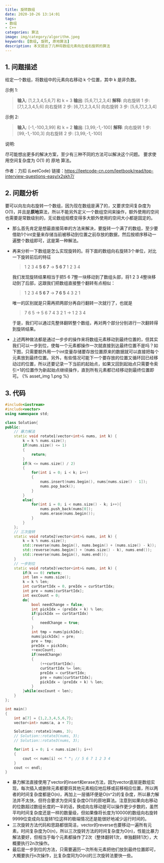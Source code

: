 ```yaml
---
title: 旋转数组
date: 2020-10-26 13:14:01
tags:
- 数组
- C++
categories: 算法
image: img/category/algorithm.jpeg
keywords: [数组, 旋转, 原地算法]
description: 本文提出了几种将数组元素向左或右旋转的算法
---
```

## 1. 问题描述
给定一个数组，将数组中的元素向右移动 k 个位置，其中 k 是非负数。

示例 1:

> **输入**: [1,2,3,4,5,6,7] 和 k = 3
**输出**: [5,6,7,1,2,3,4]
**解释**:
向右旋转 1 步: [7,1,2,3,4,5,6]
向右旋转 2 步: [6,7,1,2,3,4,5]
向右旋转 3 步: [5,6,7,1,2,3,4]

示例 2:

> **输入**: [-1,-100,3,99] 和 k = 2
**输出**: [3,99,-1,-100]
**解释**: 
向右旋转 1 步: [99,-1,-100,3]
向右旋转 2 步: [3,99,-1,-100]

说明:

尽可能想出更多的解决方案，至少有三种不同的方法可以解决这个问题。
要求使用空间复杂度为 O(1) 的 原地 算法。

作者：力扣 (LeetCode)
链接：https://leetcode-cn.com/leetbook/read/top-interview-questions-easy/x2skh7/

## 2. 问题分析
要可以向左向右旋转一个数组，因为现在数组是满了的，又要求空间复杂度为O(1)，并且是**原地**算法，所以不能另外定义一个数组空间来操作，额外使用的空间也需要是常数级别的，无论数组规模变得多大额外使用的空间大小都是固定的。

- 那么首先肯定是想最直接简单的方法来解决，要旋转一个满了的数组，至少要借助1个int变量来存储当前被移动到位置之前存放的数据，然后按顺序移动一遍整个数组即可，这是第一种解法。

- 再来分析一下数组是怎么实现旋转的。将下面的数组向右旋转3个单位，对比一下旋转前后的特征
    > 1 2 3 4 **5 6 7**     -> **5 6 7** 1 2 3 4

    我们发现旋转结果相当于把5 6 7整一块移动到了数组头部，将1 2 3 4整块移动到了后部，这跟我们把数组直接整个翻转有点相似：
    > 1 2 3 4 **5 6 7**    -> **7 6 5** 4 3 2 1

    唯一的区别就是只需再把两部分再自行翻转一次就行了，也就是
    > 7 6 5 -> 5 6 7
    > 4 3 2 1 -> 1 2 3 4

    于是，我们可以通过先整体翻转整个数组，再对两个部分分别进行一次翻转得到旋转结果。

- 上述两种做法都是通过一步步的操作来将数组元素移动到最终位置的，但其实我们可以一步到位，使每一个元素都操作一次就直接到达最终位置不是吗？如下图，只需要额外用一个int变量存储要存放位置原来的数据就可以直接把每个元素放到最终位置。另外，有些情况可能下一个要存放的位置又循环回已经移动过的位置，所以还要记录一下当前的起始点，如果又回到起始点只需要令索引+1的位置作为新起始点继续操作，直到所有元素都已经移动到最终位置即可。
  {% asset_img 1.png %}

## 3. 代码
```cpp
#include<iostream>
#include<vector>
using namespace std;

class Solution{
public:
    // 暴力解法
    static void rotate1(vector<int>& nums, int k) {
        k = k % nums.size();
        if(nums.size() <= 1)
        {
            return;
        }
        if(k <= nums.size() / 2)
        {
            for(int i = 0; i < k; i++)
            {
                nums.insert(nums.begin(), nums[nums.size() - 1]);
                nums.pop_back();
            }
        }
        else{
            for(int i = 0; i < nums.size() - k; i++){
                nums.push_back(nums[0]);
                nums.erase(nums.begin());
            }
        }
    };
    // 三次旋转
    static void rotate2(vector<int>& nums, int k) {
        k = k % nums.size();
        std::reverse(nums.begin(), nums.begin() + (nums.size() - k));
        std::reverse(nums.begin() + (nums.size() - k), nums.end());
        std::reverse(nums.begin(), nums.end());
    }
    // 一步到位
    static void rotate3(vector<int>& nums, int k) {
        if(k == 0) return;
        int len = nums.size();
        k = k % len;
        int curStartIdx = 0, preIdx = curStartIdx;
        int pre = nums[curStartIdx];
        int excCount = 0;
        do{
            bool needChange = false;
            int pickIdx = (preIdx + k) % len;
            if(pickIdx == curStartIdx)
            {
                needChange = true;
            }
            int tmp = nums[pickIdx];
            nums[pickIdx] = pre;
            pre = tmp;
            preIdx = pickIdx;
            ++excCount;
            if(needChange)
            {
                (++curStartIdx);
                curStartIdx %= len;
                preIdx = curStartIdx;
                pre = nums[curStartIdx];
                pickIdx = (preIdx + k) % len;                
            }
        }while(excCount < len);
    }
};

int main()
{
    int a[7] = {1,2,3,4,5,6,7};
    vector<int> nums(a, a + 7);

    Solution::rotate1(nums, 3);
    // Solution::rotate3(nums, 3);
    // Solution::rotate3(nums, 3);

    for(int i = 0; i < nums.size(); i++)
    {
        cout << nums[i] << " "; // 5 6 7 1 2 3 4
    }
    cout << endl;
}
```
- 暴力解法直接使用了vector的insert和erase方法，因为vector底层是数组实现，每次插入或删除元素都要将其他元素相应地后移或前移相应位置，所以两者的时间复杂度都是O(n)，再加上一层循环便是O(n^2)的复杂度，所以暴力解法并不太快，但符合要求为空间复杂度O(1)的原地算法。注意到如果向右移动的位数超过数组长度的一半的话，换成向左移动是可以操作更少步数的，虽然平均时间复杂度还是一样的数量级，但如果像将长度为10000的数组向右旋转9999位变成向左旋转1位这样的极端情况还是能很好地减少运行时间的。
- 三次旋转方法代码和思路都很简洁，vector的reverse也要移动一遍所有元素，时间复杂度为O(n)，所以三次旋转方法的时间复杂度为O(n)，性能比暴力解法要好，但相当于每个元素都操作了2次（整体翻转1次，单独翻转1次），大概要执行2n次操作。
- 最后是一步到位的方法，只需要遍历一次所有元素把他们放到最终位置即可，大概要执行n次操作，比复杂度同为O(n)的三次旋转法要快一些。



